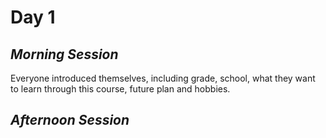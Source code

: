 # Day 1

## *Morning Session*

Everyone introduced themselves, including grade, school, what they want to learn through this course, future plan and hobbies.

## *Afternoon Session*

